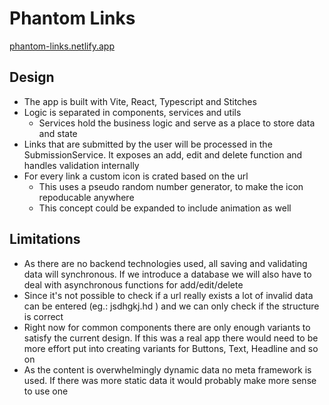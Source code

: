 # Phantom Links

[phantom-links.netlify.app](https://phantom-links.netlify.app/)

## Design

- The app is built with Vite, React, Typescript and Stitches
- Logic is separated in components, services and utils
  - Services hold the business logic and serve as a place to store data and state
- Links that are submitted by the user will be processed in the SubmissionService. It exposes an add, edit and delete function and handles validation internally
- For every link a custom icon is crated based on the url
	- This uses a pseudo random number generator, to make the icon repoducable anywhere
	- This concept could be expanded to include animation as well

## Limitations

- As there are no backend technologies used, all saving and validating data will synchronous. If we introduce a database we will also have to deal with asynchronous functions for add/edit/delete
- Since it's not possible to check if a url really exists a lot of invalid data can be entered (eg.: jsdhgkj.hd ) and we can only check if the structure is correct
- Right now for common components there are only enough variants to satisfy the current design. If this was a real app there would need to be more effort put into creating variants for Buttons, Text, Headline and so on
- As the content is overwhelmingly dynamic data no meta framework is used. If there was more static data it would probably make more sense to use one
